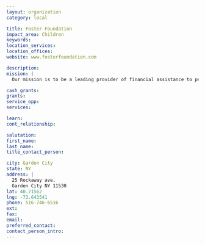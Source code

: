 ```yaml
---
layout: organization
category: local

title: Foster Foundation
impact_area: Children
keywords: 
location_services: 
location_offices: 
website: www.fosterfoundation.com

description: 
mission: |
  Our mission is to be a leading provider of financial assistance to pediatric cancer research programs, and help accelerate the development of new and improved treatments for children suffering with cancer.

cash_grants: 
grants: 
service_opp: 
services: 

learn: 
cont_relationship: 

salutation: 
first_name: 
last_name: 
title_contact_person: 

city: Garden City
state: NY
address: |
  25 Rockaway ave.  
  Garden City NY 11530
lat: 40.71562
lng: -73.643541
phone: 516-746-6516
ext: 
fax: 
email: 
preferred_contact: 
contact_person_intro: 
---
```

